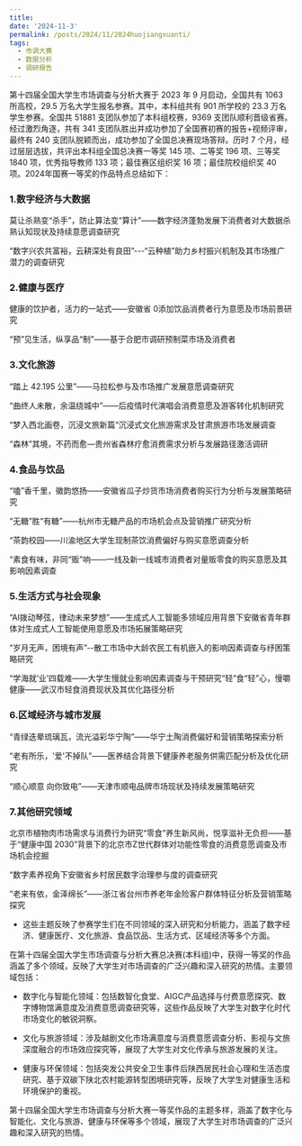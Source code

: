 ```yaml
---
title:
date: '2024-11-3'
permalink: /posts/2024/11/2024huojiangxuanti/
tags:
  - 市调大赛
  - 数据分析
  - 调研报告
---
```


第十四届全国大学生市场调查与分析大赛于 2023 年 9 月启动，全国共有 1063 所高校，29.5 万名大学生报名参赛。其中，本科组共有 901 所学校的 23.3 万名学生参赛。全国共 51881 支团队参加了本科组校赛，9369 支团队顺利晋级省赛。经过激烈角逐，共有 341 支团队胜出并成功参加了全国赛初赛的报告+视频评审，最终有 240 支团队脱颖而出，成功参加了全国总决赛现场答辩。历时 7 个月，经过层层选拔，共评出本科组全国总决赛一等奖 145 项、二等奖 196 项、三等奖 1840 项，优秀指导教师 133 项；最佳赛区组织奖 16 项；最佳院校组织奖 40 项。2024年国赛一等奖的作品特点总结如下：



### 1.数字经济与大数据

莫让杀熟变“杀手”，防止算法变“算计”——数字经济蓬勃发展下消费者对大数据杀熟认知现状及持续意愿调查研究

“数字兴农共富裕，云耕深处有良田”---“云种植”助力乡村振兴机制及其市场推广潜力的调查研究

### 2.健康与医疗

健康的饮护者，活力的一站式——安徽省 0添加饮品消费者行为意愿及市场前景研究

“预”见生活，纵享品“制”——基于合肥市调研预制菜市场及消费者

### 3.文化旅游

“踏上 42.195 公里”——马拉松参与及市场推广发展意愿调查研究

“曲终人未散，余温绕城中”——后疫情时代演唱会消费意愿及游客转化机制研究

“梦入西北画卷，沉浸文旅新篇“沉浸式文化旅游需求及甘肃旅游市场发展调查

“森林”其境，不药而愈—贵州省森林疗愈消费需求分析与发展路径激活调研

### 4.食品与饮品

“嗑”香千里，徽韵悠扬——安徽省瓜子炒货市场消费者购买行为分析与发展策略研究

“无糖”胜“有糖”——杭州市无糖产品的市场机会点及营销推广研究分析

“茶韵校园——川渝地区大学生现制茶饮消费偏好与购买意愿调查分析

“素食有味，非同“贩”响——一线及新一线城市消费者对量贩零食的购买意愿及其影响因素调查

### 5.生活方式与社会现象

“AI拨动琴弦，律动未来梦想”——生成式人工智能多领域应用背景下安徽省青年群体对生成式人工智能使用意愿及市场拓展策略研究

“岁月无声，困境有声”--散工市场中大龄农民工有机嵌入的影响因素调查与纾困策略研究

“学海就‘业’四载难——大学生慢就业影响因素调查与干预研究“轻”食“轻”心，慢嚼健康——武汉市轻食消费现状及其优化路径分析

### 6.区域经济与城市发展

“青绿迭晕琉璃瓦，流光溢彩华宁陶”——华宁土陶消费偏好和营销策略探索分析

“老有所乐，'爱'不掉队”——医养结合背景下健康养老服务供需匹配分析及优化研究

“顺心顺意 向你致电”——天津市顺电品牌市场现状及持续发展策略研究

### 7.其他研究领域

北京市植物肉市场需求与消费行为研究“零食”养生新风尚，悦享滋补无负担——基于“健康中国 2030”背景下的北京市Z世代群体对功能性零食的消费意愿调查及市场机会挖掘

“数字素养视角下安徽省乡村居民数字治理参与度的调查研究

“老来有依，金泽绵长”——浙江省台州市养老年金险客户群体特征分析及营销策略探究

* 这些主题反映了参赛学生们在不同领域的深入研究和分析能力，涵盖了数字经济、健康医疗、文化旅游、食品饮品、生活方式、区域经济等多个方面。

在第十四届全国大学生市场调查与分析大赛总决赛(本科组)中，获得一等奖的作品涵盖了多个领域，反映了大学生对市场调查的广泛兴趣和深入研究的热情。主要领域包括：

* 数字化与智能化领域：包括数智化食堂、AIGC产品选择与付费意愿探究、数字博物馆满意度及消费意愿调查研究等，这些作品反映了大学生对数字化时代市场变化的敏锐洞察。

* 文化与旅游领域：涉及越剧文化市场满意度与消费意愿调查分析、影视与文旅深度融合的市场效应探究等，展现了大学生对文化传承与旅游发展的关注。

* 健康与环保领域：包括突发公共安全卫生事件后陕西居民社会心理和生活态度研究、基于双碳下陕北农村能源转型困境研究等，反映了大学生对健康生活和环境保护的重视。

第十四届全国大学生市场调查与分析大赛一等奖作品的主题多样，涵盖了数字化与智能化、文化与旅游、健康与环保等多个领域，展现了大学生对市场调查的广泛兴趣和深入研究的热情。


